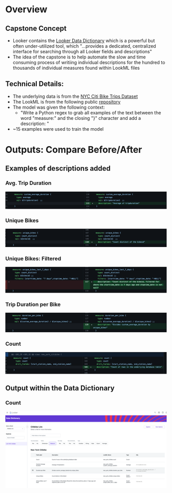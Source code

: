 # Overview

## Capstone Concept
- Looker contains the [Looker Data Dictionary](https://cloud.google.com/looker/docs/using-looker-data-dictionary) which is a powerful but often under-utilized tool, which "...provides a dedicated, centralized interface for searching through all Looker fields and descriptions"
- The idea of the capstone is to help automate the slow and time consuming process of writiing individual descriptions for the hundred to thousands of individual measures found within LookML files


## Technical Details:
- The underlying data is from the [NYC Citi Bike Trips Dataset](https://pantheon.corp.google.com/marketplace/details/city-of-new-york/nyc-citi-bike)
- The LookML is from the following public [repository](https://github.com/ryanrezvani/LookLLML_descriptor)
- The model was given the following context:
  - "Write a Python regex to grab all examples of the text between the word "measure:" and the closing "}" character and add a description: "
- ~15 examples were used to train the model

# **Outputs: Compare Before/After**

## Examples of descriptions added

### **Avg. Trip Duration**
![Avg Trip Duration](/Screenshots/average_duration.png)

### **Unique Bikes**
![unique_bikes](/Screenshots/unique_bikes.png)

### **Unique Bikes: Filtered**
![unique_bikes_last_7](/Screenshots/unique_bike_last_7.png)

### **Trip Duration per Bike**
![duration_per_bike](/Screenshots/duration_per_bike.png)

### **Count**
![count](/Screenshots/count.png)

## Output within the Data Dictionary

### **Count**
![dd](/Screenshots/data_dictionary.png)